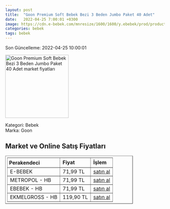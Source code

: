 ```yaml
---
layout: post
title:  "Goon Premium Soft Bebek Bezi 3 Beden Jumbo Paket 40 Adet"
date:   2022-04-25 7:00:01 +0300
image: https://cdn.e-bebek.com/mnresize/1600/1600/y.ebebek/prod/productImage/4902011855920_3.jpg
categories: bebek
tags: bebek
---
```


Son Güncelleme: 2022-04-25 10:00:01

<img src="https://cdn.e-bebek.com/mnresize/1600/1600/y.ebebek/prod/productImage/4902011855920_3.jpg" width="200" alt="Goon Premium Soft Bebek Bezi 3 Beden Jumbo Paket 40 Adet market fiyatları" />

Kategori: Bebek
<br />
Marka: Goon

<h2>Market ve Online Satış Fiyatları</h2>

<table border="1" style="padding: 5px;width:80%;">
  <tr>
    <td style="padding: 5px;"><strong>Perakendeci</strong></td>
    <td><strong>Fiyat</strong></td>
    <td><strong>İşlem</strong></td>
  </tr>
  <tr>
              <td title="E-Bebek">E-BEBEK</td>
              <td>71,99 TL</td>
              <td><a title="E-Bebek" target="_blank" href="https://www.e-bebek.com/goon-bebek-bezi-premium-soft-3-beden-jumbo-paket-40-adet-7-12-kg-p-gon-5920/">satın al</a></td>
            </tr><tr>
              <td title="Hepsiburada/Metropol Mağazası">METROPOL - HB</td>
              <td>71,99 TL</td>
              <td><a title="Hepsiburada/Metropol Mağazası" target="_blank" href="https://www.hepsiburada.com/goon-premium-soft-bebek-bezi-3-beden-jumbo-paket-40-adet-p-HBV00000AW482?magaza=Metropol">satın al</a></td>
            </tr><tr>
              <td title="Hepsiburada/ebebek Mağazası">EBEBEK - HB</td>
              <td>71,99 TL</td>
              <td><a title="Hepsiburada/ebebek Mağazası" target="_blank" href="https://www.hepsiburada.com/goon-premium-soft-bebek-bezi-3-beden-jumbo-paket-40-adet-p-HBV00000AW482?magaza=ebebek">satın al</a></td>
            </tr><tr>
              <td title="Hepsiburada/Ekmelgross Mağazası">EKMELGROSS - HB</td>
              <td>119,90 TL</td>
              <td><a title="Hepsiburada/Ekmelgross Mağazası" target="_blank" href="https://www.hepsiburada.com/goon-premium-soft-bebek-bezi-3-beden-jumbo-paket-40-adet-p-HBV00000AW482?magaza=Ekmelgross">satın al</a></td>
            </tr>
</table>
